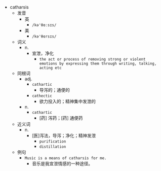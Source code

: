 - catharsis
  - 发音
    - 英
      - `/kə'θɑːsɪs/`
    - 美
      - `/kə'θɑrsɪs/`
  - 词义
    - n.
      - 宣泄，净化
        - `the act or process of removing strong or violent emotions by expressing them through writing, talking, acting etc`
  - 同根词
    - adj.
      - `cathartic`
        - 导泻的；通便的
      - `cathectic`
        - 欲力投入的；精神集中发泄的
    - n.
      - `cathartic`
        - [药] 泻药；[药] 通便药
  - 近义词
    - n.
      - [医]泻法，导泻；净化；精神发泄
        - `purification`
        - `distillation`
  - 例句
    - `Music is a means of catharsis for me.`
      - 音乐是我宣泄情感的一种途径。

